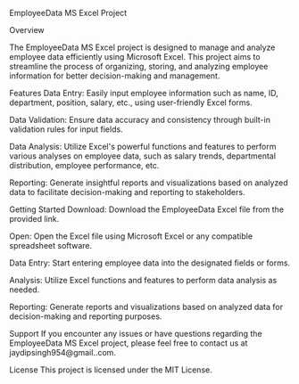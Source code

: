 EmployeeData MS Excel Project

Overview

The EmployeeData MS Excel project is designed to manage and analyze employee data efficiently using Microsoft Excel. This project aims to streamline the process of organizing, storing, and analyzing employee information for better decision-making and management.

Features
Data Entry: Easily input employee information such as name, ID, department, position, salary, etc., using user-friendly Excel forms.

Data Validation: Ensure data accuracy and consistency through built-in validation rules for input fields.

Data Analysis: Utilize Excel's powerful functions and features to perform various analyses on employee data, such as salary trends, departmental distribution, employee performance, etc.

Reporting: Generate insightful reports and visualizations based on analyzed data to facilitate decision-making and reporting to stakeholders.

Getting Started
Download: Download the EmployeeData Excel file from the provided link.

Open: Open the Excel file using Microsoft Excel or any compatible spreadsheet software.

Data Entry: Start entering employee data into the designated fields or forms.

Analysis: Utilize Excel functions and features to perform data analysis as needed.

Reporting: Generate reports and visualizations based on analyzed data for decision-making and reporting purposes.

Support
If you encounter any issues or have questions regarding the EmployeeData MS Excel project, please feel free to contact us at jaydipsingh954@gmail..com.

License
This project is licensed under the MIT License.
